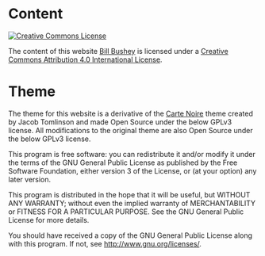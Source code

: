 Content
=======

[![Creative Commons License](https://i.creativecommons.org/l/by/4.0/88x31.png)][1]

The content of this website 
<a xmlns:cc="http://creativecommons.org/ns#" href="http://wbushey.com" property="cc:attributionName" rel="cc:attributionURL">Bill Bushey</a>
is licensed under a [Creative Commons Attribution 4.0 International License][1].

Theme
=====

The theme for this website is a derivative of the [Carte Noire][2] theme 
created by Jacob Tomlinson and made Open Source under the below GPLv3 license.
All modifications to the original theme are also Open Source under the below 
GPLv3 license.

This program is free software: you can redistribute it and/or modify
it under the terms of the GNU General Public License as published by
the Free Software Foundation, either version 3 of the License, or
(at your option) any later version.

This program is distributed in the hope that it will be useful,
but WITHOUT ANY WARRANTY; without even the implied warranty of
MERCHANTABILITY or FITNESS FOR A PARTICULAR PURPOSE.  See the
GNU General Public License for more details.

You should have received a copy of the GNU General Public License
along with this program.  If not, see <http://www.gnu.org/licenses/>.

 [1]: http://creativecommons.org/licenses/by/4.0/
 [2]: https://github.com/jacobtomlinson/carte-noire
